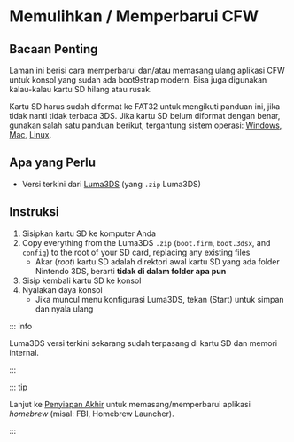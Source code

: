 # Memulihkan / Memperbarui CFW

## Bacaan Penting

Laman ini berisi cara memperbarui dan/atau memasang ulang aplikasi CFW untuk konsol yang sudah ada boot9strap modern. Bisa juga digunakan kalau-kalau kartu SD hilang atau rusak.

Kartu SD harus sudah diformat ke FAT32 untuk mengikuti panduan ini, jika tidak nanti tidak terbaca 3DS. Jika kartu SD belum diformat dengan benar, gunakan salah satu panduan berikut, tergantung sistem operasi: [Windows](formatting-sd-\(windows\)), [Mac](formatting-sd-\(mac\)), [Linux](formatting-sd-\(linux\)).

## Apa yang Perlu

- Versi terkini dari [Luma3DS](https://github.com/LumaTeam/Luma3DS/releases/latest) (yang `.zip` Luma3DS)

## Instruksi

1. Sisipkan kartu SD ke komputer Anda
2. Copy everything from the Luma3DS `.zip` (`boot.firm`, `boot.3dsx`, and `config`) to the root of your SD card, replacing any existing files
   - Akar (_root_) kartu SD adalah direktori awal kartu SD yang ada folder Nintendo 3DS, berarti **tidak di dalam folder apa pun**
3. Sisip kembali kartu SD ke konsol
4. Nyalakan daya konsol
   - Jika muncul menu konfigurasi Luma3DS, tekan (Start) untuk simpan dan nyala ulang

::: info

Luma3DS versi terkini sekarang sudah terpasang di kartu SD dan memori internal.

:::

::: tip

Lanjut ke [Penyiapan Akhir](finalizing-setup) untuk memasang/memperbarui aplikasi _homebrew_ (misal: FBI, Homebrew Launcher).

:::
